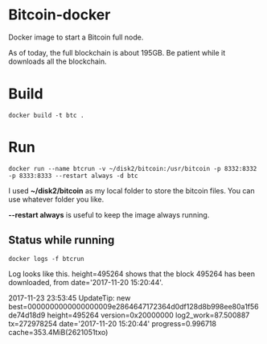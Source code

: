 # Bitcoin-docker

Docker image to start a Bitcoin full node.

As of today, the full blockchain is about 195GB. Be patient while it downloads all the blockchain.

# Build

    docker build -t btc .

# Run 

    docker run --name btcrun -v ~/disk2/bitcoin:/usr/bitcoin -p 8332:8332 -p 8333:8333 --restart always -d btc

I used **~/disk2/bitcoin** as my local folder to store the bitcoin files. You can use whatever folder you like.

**--restart always** is useful to keep the image always running.

## Status while running

    docker logs -f btcrun

Log looks like this. height=495264 shows that the block 495264 has been downloaded, from date='2017-11-20 15:20:44'.

2017-11-23 23:53:45 UpdateTip: new best=0000000000000000009e2864647172364d0df128d8b998ee80a1f56de74d18d9 height=495264 version=0x20000000 log2_work=87.500887 tx=272978254 date='2017-11-20 15:20:44' progress=0.996718 cache=353.4MiB(2621051txo)

